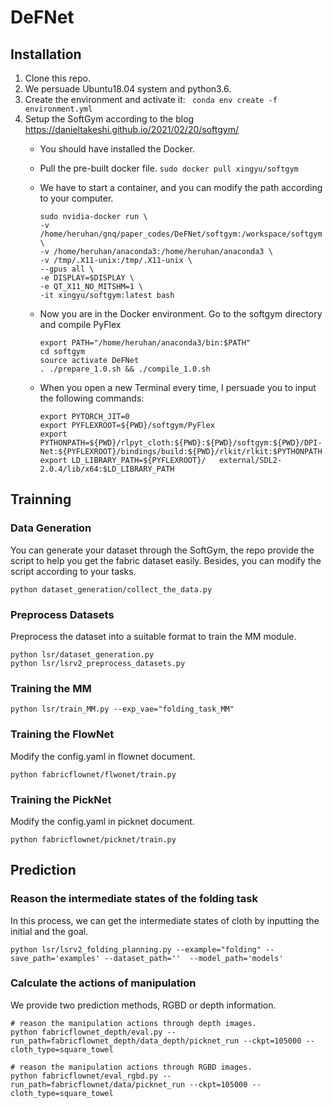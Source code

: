 # DeFNet
## Installation
1. Clone this repo.
2. We persuade Ubuntu18.04 system and python3.6.
3. Create the environment and activate it: <code> conda env create -f environment.yml</code>
4. Setup the SoftGym according to the blog https://danieltakeshi.github.io/2021/02/20/softgym/
    - You should have installed the Docker.
    - Pull the pre-built docker file. `sudo docker pull xingyu/softgym`
    - We have to start a container, and you can modify the path according to your computer.
        ```
        sudo nvidia-docker run \
        -v /home/heruhan/gnq/paper_codes/DeFNet/softgym:/workspace/softgym \
        -v /home/heruhan/anaconda3:/home/heruhan/anaconda3 \
        -v /tmp/.X11-unix:/tmp/.X11-unix \
        --gpus all \
        -e DISPLAY=$DISPLAY \
        -e QT_X11_NO_MITSHM=1 \
        -it xingyu/softgym:latest bash
        ```
    - Now you are in the Docker environment. Go to the softgym directory and compile PyFlex

        ```
        export PATH="/home/heruhan/anaconda3/bin:$PATH"
        cd softgym
        source activate DeFNet
        . ./prepare_1.0.sh && ./compile_1.0.sh
        ```
    - When you open a new Terminal every time, I persuade you to input the following commands:
        ```
        export PYTORCH_JIT=0
        export PYFLEXROOT=${PWD}/softgym/PyFlex
        export PYTHONPATH=${PWD}/rlpyt_cloth:${PWD}:${PWD}/softgym:${PWD}/DPI-Net:${PYFLEXROOT}/bindings/build:${PWD}/rlkit/rlkit:$PYTHONPATH
        export LD_LIBRARY_PATH=${PYFLEXROOT}/   external/SDL2-2.0.4/lib/x64:$LD_LIBRARY_PATH
        ```

## Trainning
### Data Generation
You can generate your dataset through the SoftGym, the repo provide the script to help you get the fabric dataset easily. Besides, you can modify the script according to your tasks.
<p><code>python dataset_generation/collect_the_data.py</code></p>

### Preprocess Datasets
Preprocess the dataset into a suitable format to train the MM module.
```
python lsr/dataset_generation.py
python lsr/lsrv2_preprocess_datasets.py
```

### Training the MM
```
python lsr/train_MM.py --exp_vae="folding_task_MM"
```
### Training the FlowNet
Modify the config.yaml in flownet document.
```
python fabricflownet/flwonet/train.py
```


### Training the PickNet
Modify the config.yaml in picknet document.
```
python fabricflownet/picknet/train.py
```

## Prediction
### Reason the intermediate states of the folding task
In this process, we can get the intermediate states of cloth by inputting the initial and the goal.
```
python lsr/lsrv2_folding_planning.py --example="folding" --save_path='examples' --dataset_path=''  --model_path='models'
```
### Calculate the actions of manipulation
We provide two prediction methods, RGBD or depth information.
```
# reason the manipulation actions through depth images.
python fabricflownet_depth/eval.py --run_path=fabricflownet_depth/data_depth/picknet_run --ckpt=105000 --cloth_type=square_towel

# reason the manipulation actions through RGBD images.
python fabricflownet/eval_rgbd.py --run_path=fabricflownet/data/picknet_run --ckpt=105000 --cloth_type=square_towel
```
